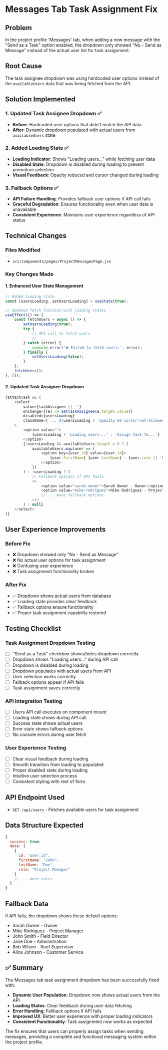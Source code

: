 # Messages Tab Task Assignment Fix

## Problem
In the project profile 'Messages' tab, when adding a new message with the "Send as a Task" option enabled, the dropdown only showed "No - Send as Message" instead of the actual user list for task assignment.

## Root Cause
The task assignee dropdown was using hardcoded user options instead of the `availableUsers` data that was being fetched from the API.

## Solution Implemented

### 1. **Updated Task Assignee Dropdown** ✅
- **Before**: Hardcoded user options that didn't match the API data
- **After**: Dynamic dropdown populated with actual users from `availableUsers` state

### 2. **Added Loading State** ✅
- **Loading Indicator**: Shows "Loading users..." while fetching user data
- **Disabled State**: Dropdown is disabled during loading to prevent premature selection
- **Visual Feedback**: Opacity reduced and cursor changed during loading

### 3. **Fallback Options** ✅
- **API Failure Handling**: Provides fallback user options if API call fails
- **Graceful Degradation**: Ensures functionality even when user data is unavailable
- **Consistent Experience**: Maintains user experience regardless of API status

## Technical Changes

### **Files Modified**
- `src/components/pages/ProjectMessagesPage.jsx`

### **Key Changes Made**

#### **1. Enhanced User State Management**
```javascript
// Added loading state
const [usersLoading, setUsersLoading] = useState(true);

// Updated fetch function with loading states
useEffect(() => {
    const fetchUsers = async () => {
        setUsersLoading(true);
        try {
            // API call to fetch users
            // ...
        } catch (error) {
            console.error('❌ Failed to fetch users:', error);
        } finally {
            setUsersLoading(false);
        }
    };
    fetchUsers();
}, []);
```

#### **2. Updated Task Assignee Dropdown**
```javascript
{attachTask && (
    <select
        value={taskAssignee || ''}
        onChange={(e) => setTaskAssignee(e.target.value)}
        disabled={usersLoading}
        className={`... ${usersLoading ? 'opacity-50 cursor-not-allowed' : ''}`}
    >
        <option value="">
            {usersLoading ? 'Loading users...' : 'Assign Task To...'}
        </option>
        {!usersLoading && availableUsers.length > 0 ? (
            availableUsers.map(user => (
                <option key={user.id} value={user.id}>
                    {user.firstName} {user.lastName} - {user.role || 'User'}
                </option>
            ))
        ) : !usersLoading ? (
            // Fallback options if API fails
            <>
                <option value="sarah-owner">Sarah Owner - Owner</option>
                <option value="mike-rodriguez">Mike Rodriguez - Project Manager</option>
                // ... more fallback options
            </>
        ) : null}
    </select>
)}
```

## User Experience Improvements

### **Before Fix**
- ❌ Dropdown showed only "No - Send as Message"
- ❌ No actual user options for task assignment
- ❌ Confusing user experience
- ❌ Task assignment functionality broken

### **After Fix**
- ✅ Dropdown shows actual users from database
- ✅ Loading state provides clear feedback
- ✅ Fallback options ensure functionality
- ✅ Proper task assignment capability restored

## Testing Checklist

### **Task Assignment Dropdown Testing**
- [ ] "Send as a Task" checkbox shows/hides dropdown correctly
- [ ] Dropdown shows "Loading users..." during API call
- [ ] Dropdown is disabled during loading
- [ ] Dropdown populates with actual users from API
- [ ] User selection works correctly
- [ ] Fallback options appear if API fails
- [ ] Task assignment saves correctly

### **API Integration Testing**
- [ ] Users API call executes on component mount
- [ ] Loading state shows during API call
- [ ] Success state shows actual users
- [ ] Error state shows fallback options
- [ ] No console errors during user fetch

### **User Experience Testing**
- [ ] Clear visual feedback during loading
- [ ] Smooth transition from loading to populated
- [ ] Proper disabled state during loading
- [ ] Intuitive user selection process
- [ ] Consistent styling with rest of form

## API Endpoint Used
- `GET /api/users` - Fetches available users for task assignment

## Data Structure Expected
```javascript
{
  success: true,
  data: [
    {
      id: "user_id",
      firstName: "John",
      lastName: "Doe",
      role: "Project Manager"
    }
    // ... more users
  ]
}
```

## Fallback Data
If API fails, the dropdown shows these default options:
- Sarah Owner - Owner
- Mike Rodriguez - Project Manager
- John Smith - Field Director
- Jane Doe - Administration
- Bob Wilson - Roof Supervisor
- Alice Johnson - Customer Service

## ✅ Summary

The Messages tab task assignment dropdown has been successfully fixed with:

- **Dynamic User Population**: Dropdown now shows actual users from the API
- **Loading States**: Clear feedback during user data fetching
- **Error Handling**: Fallback options if API fails
- **Improved UX**: Better user experience with proper loading indicators
- **Consistent Functionality**: Task assignment now works as expected

The fix ensures that users can properly assign tasks when sending messages, providing a complete and functional messaging system within the project profile.
